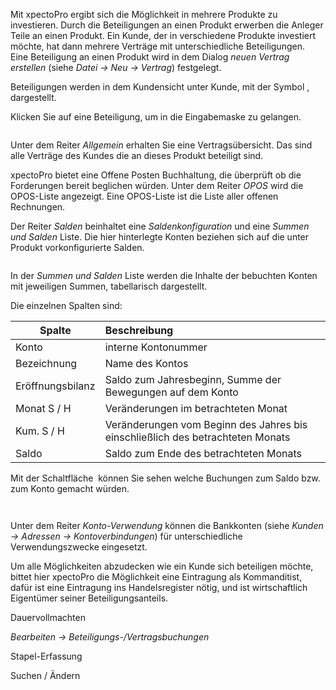 <!DOCTYPE html>
<html>
<head>
<meta charset="utf-8">
<meta name="viewport" content="width=device-width, initial-scale=1.0">
<title>913_Beteiligungs-Vertragsbuchungen.md</title>
<link rel="stylesheet" href="https://stackedit.io/res-min/themes/base.css" />
<script type="text/javascript" src="https://cdn.mathjax.org/mathjax/latest/MathJax.js?config=TeX-AMS_HTML"></script>
</head>
<body><div class="container"><p>Mit xpectoPro ergibt sich die Möglichkeit in mehrere Produkte zu investieren. Durch die Beteiligungen an einen Produkt erwerben die Anleger Teile an einen Produkt. Ein Kunde, der in verschiedene Produkte investiert möchte, hat dann mehrere Verträge mit unterschiedliche Beteiligungen. <br>
Eine Beteiligung an einen Produkt wird in dem Dialog <em>neuen Vertrag erstellen</em> (siehe <em>Datei → Neu → Vertrag</em>) festgelegt.</p>

<p>Beteiligungen werden in dem Kundensicht unter Kunde, mit der Symbol <img src="http://xpecto.github.io/docs/img/img_1439978235195.png" alt="" title="">, dargestellt.  </p>

<p>Klicken Sie auf eine Beteiligung, um in die Eingabemaske zu gelangen.</p>

<p><img src="http://xpecto.github.io/docs/img/img_1438780567378.png" alt="" title=""></p>

<p>Unter dem Reiter <em>Allgemein</em>  erhalten Sie eine Vertragsübersicht. Das sind alle Verträge des Kundes die an dieses Produkt beteiligt sind.</p>

<p>xpectoPro bietet eine Offene Posten Buchhaltung, die überprüft ob die Forderungen bereit beglichen würden. Unter dem Reiter <em>OPOS</em> wird die OPOS-Liste angezeigt. Eine OPOS-Liste ist die Liste aller offenen Rechnungen. </p>

<p>Der Reiter <em>Salden</em> beinhaltet eine <em>Saldenkonfiguration</em> und eine <em>Summen und Salden</em> Liste. Die hier hinterlegte Konten beziehen sich auf die unter Produkt vorkonfigurierte Salden.</p>

<p><img src="http://xpecto.github.io/docs/img/img_1439903745722.png" alt="" title=""></p>

<p>In der <em>Summen und Salden</em> Liste werden die Inhalte der bebuchten Konten mit jeweiligen Summen, tabellarisch dargestellt.</p>

<p>Die einzelnen Spalten sind:</p>

<table>
<thead>
<tr>
  <th>Spalte</th>
  <th align="left">Beschreibung</th>
</tr>
</thead>
<tbody><tr>
  <td>Konto</td>
  <td align="left">interne Kontonummer</td>
</tr>
<tr>
  <td>Bezeichnung</td>
  <td align="left">Name des Kontos</td>
</tr>
<tr>
  <td>Eröffnungsbilanz</td>
  <td align="left">Saldo zum Jahresbeginn, Summe der Bewegungen auf dem Konto</td>
</tr>
<tr>
  <td>Monat S / H</td>
  <td align="left">Veränderungen im betrachteten Monat</td>
</tr>
<tr>
  <td>Kum. S / H</td>
  <td align="left">Veränderungen vom Beginn des Jahres bis einschließlich des betrachteten Monats</td>
</tr>
<tr>
  <td>Saldo</td>
  <td align="left">Saldo zum Ende des betrachteten Monats</td>
</tr>
</tbody></table>


<p>Mit der Schaltfläche <img src="http://xpecto.github.io/docs/img/img_1439980233293.png" alt="" title=""> können Sie sehen welche Buchungen zum Saldo bzw. zum Konto gemacht würden.</p>

<p><img src="http://xpecto.github.io/docs/img/img_1439905236293.png" alt="" title=""></p>

<p><img src="http://xpecto.github.io/docs/img/img_1439905104073.png" alt="" title=""></p>

<p>Unter dem Reiter <em>Konto-Verwendung</em> können die Bankkonten (siehe <em>Kunden → Adressen → Kontoverbindungen</em>) für unterschiedliche Verwendungszwecke eingesetzt.</p>

<p>Um alle Möglichkeiten abzudecken wie ein Kunde sich beteiligen möchte, bittet hier xpectoPro die Möglichkeit eine Eintragung als Kommanditist, dafür ist eine Eintragung ins Handelsregister nötig, und ist wirtschaftlich Eigentümer seiner Beteiligungsanteils.</p>

<p>Dauervollmachten</p>

<p><em>Bearbeiten → Beteiligungs-/Vertragsbuchungen</em></p>

<p>Stapel-Erfassung <br>
<img src="http://xpecto.github.io/docs/img/img_1439905500008.png" alt="" title=""></p>

<p>Suchen / Ändern <br>
<img src="http://xpecto.github.io/docs/img/img_1439905532327.png" alt="" title=""></p></div></body>
</html>
